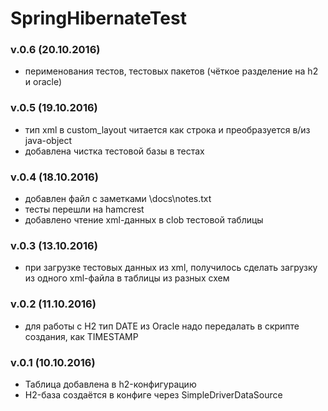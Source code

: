 # SpringHibernateTest

### v.0.6 (20.10.2016)
- перименования тестов, тестовых пакетов (чёткое разделение на h2 и oracle)

### v.0.5 (19.10.2016)
- тип xml в custom_layout читается как строка и преобразуется в/из java-object
- добавлена чистка тестовой базы в тестах

### v.0.4 (18.10.2016)
- добавлен файл с заметками \docs\notes.txt
- тесты перешли на hamcrest 
- добавлено чтение xml-данных в clob тестовой таблицы

### v.0.3 (13.10.2016)
- при загрузке тестовых данных из xml, получилось сделать загрузку из одного xml-файла в таблицы из разных схем

### v.0.2 (11.10.2016)
- для работы с H2 тип DATE из Oracle надо передалать в скрипте создания, как TIMESTAMP

### v.0.1 (10.10.2016)
- Таблица добавлена в h2-конфигурацию
- H2-база создаётся  в конфиге через SimpleDriverDataSource